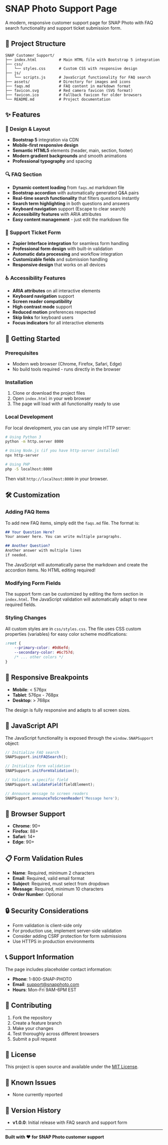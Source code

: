 # SNAP Photo Support Page

A modern, responsive customer support page for SNAP Photo with FAQ search functionality and support ticket submission form.

## 📁 Project Structure

```
SNAP Customer Support/
├── index.html          # Main HTML file with Bootstrap 5 integration
├── css/
│   └── styles.css      # Custom CSS with responsive design
├── js/
│   └── scripts.js      # JavaScript functionality for FAQ search
├── assets/             # Directory for images and icons
├── faqs.md             # FAQ content in markdown format
├── favicon.svg         # Red camera favicon (SVG format)
├── favicon.ico         # Fallback favicon for older browsers
└── README.md           # Project documentation
```

## ✨ Features

### 🎨 Design & Layout
- **Bootstrap 5** integration via CDN
- **Mobile-first responsive design**
- **Semantic HTML5** elements (header, main, section, footer)
- **Modern gradient backgrounds** and smooth animations
- **Professional typography** and spacing

### 🔍 FAQ Section
- **Dynamic content loading** from `faqs.md` markdown file
- **Bootstrap accordion** with automatically generated Q&A pairs
- **Real-time search functionality** that filters questions instantly
- **Search term highlighting** in both questions and answers
- **Keyboard navigation** support (Escape to clear search)
- **Accessibility features** with ARIA attributes
- **Easy content management** - just edit the markdown file

### 📝 Support Ticket Form
- **Zapier Interface integration** for seamless form handling
- **Professional form design** with built-in validation
- **Automatic data processing** and workflow integration
- **Customizable fields** and submission handling
- **Responsive design** that works on all devices

### ♿ Accessibility Features
- **ARIA attributes** on all interactive elements
- **Keyboard navigation** support
- **Screen reader compatibility**
- **High contrast mode** support
- **Reduced motion** preferences respected
- **Skip links** for keyboard users
- **Focus indicators** for all interactive elements

## 🚀 Getting Started

### Prerequisites
- Modern web browser (Chrome, Firefox, Safari, Edge)
- No build tools required - runs directly in the browser

### Installation
1. Clone or download the project files
2. Open `index.html` in your web browser
3. The page will load with all functionality ready to use

### Local Development
For local development, you can use any simple HTTP server:

```bash
# Using Python 3
python -m http.server 8000

# Using Node.js (if you have http-server installed)
npx http-server

# Using PHP
php -S localhost:8000
```

Then visit `http://localhost:8000` in your browser.

## 🛠️ Customization

### Adding FAQ Items
To add new FAQ items, simply edit the `faqs.md` file. The format is:

```markdown
## Your Question Here?
Your answer here. You can write multiple paragraphs.

## Another Question?
Another answer with multiple lines
if needed.
```

The JavaScript will automatically parse the markdown and create the accordion items. No HTML editing required!

### Modifying Form Fields
The support form can be customized by editing the form section in `index.html`. The JavaScript validation will automatically adapt to new required fields.

### Styling Changes
All custom styles are in `css/styles.css`. The file uses CSS custom properties (variables) for easy color scheme modifications:

```css
:root {
    --primary-color: #0d6efd;
    --secondary-color: #6c757d;
    /* ... other colors */
}
```

## 📱 Responsive Breakpoints

- **Mobile**: < 576px
- **Tablet**: 576px - 768px
- **Desktop**: > 768px

The design is fully responsive and adapts to all screen sizes.

## 🔧 JavaScript API

The JavaScript functionality is exposed through the `window.SNAPSupport` object:

```javascript
// Initialize FAQ search
SNAPSupport.initFAQSearch();

// Initialize form validation
SNAPSupport.initFormValidation();

// Validate a specific field
SNAPSupport.validateField(fieldElement);

// Announce message to screen readers
SNAPSupport.announceToScreenReader('Message here');
```

## 🎯 Browser Support

- **Chrome**: 90+
- **Firefox**: 88+
- **Safari**: 14+
- **Edge**: 90+

## 📋 Form Validation Rules

- **Name**: Required, minimum 2 characters
- **Email**: Required, valid email format
- **Subject**: Required, must select from dropdown
- **Message**: Required, minimum 10 characters
- **Order Number**: Optional

## 🔒 Security Considerations

- Form validation is client-side only
- For production use, implement server-side validation
- Consider adding CSRF protection for form submissions
- Use HTTPS in production environments

## 📞 Support Information

The page includes placeholder contact information:
- **Phone**: 1-800-SNAP-PHOTO
- **Email**: support@snapphoto.com
- **Hours**: Mon-Fri 9AM-6PM EST

## 🤝 Contributing

1. Fork the repository
2. Create a feature branch
3. Make your changes
4. Test thoroughly across different browsers
5. Submit a pull request

## 📄 License

This project is open source and available under the [MIT License](LICENSE).

## 🐛 Known Issues

- None currently reported

## 🔄 Version History

- **v1.0.0**: Initial release with FAQ search and support form

---

**Built with ❤️ for SNAP Photo customer support** 